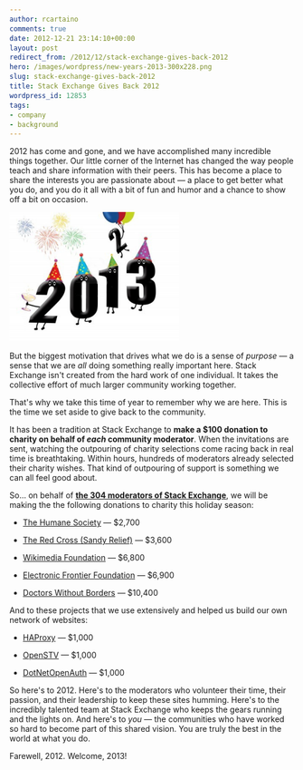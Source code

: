 ```yaml
---
author: rcartaino
comments: true
date: 2012-12-21 23:14:10+00:00
layout: post
redirect_from: /2012/12/stack-exchange-gives-back-2012
hero: /images/wordpress/new-years-2013-300x228.png
slug: stack-exchange-gives-back-2012
title: Stack Exchange Gives Back 2012
wordpress_id: 12853
tags:
- company
- background
---
```


2012 has come and gone, and we have accomplished many incredible things together. Our little corner of the Internet has changed the way people teach and share information with their peers. This has become a place to share the interests you are passionate about — a place to get better what you do, and you do it all with a bit of fun and humor and a chance to show off a bit on occasion.


![](/images/wordpress/new-years-2013-300x228.png)


But the biggest motivation that drives what we do is a sense of _purpose_ — a sense that we are _all_ doing something really important here. Stack Exchange isn't created from the hard work of one individual. It takes the collective effort of much larger community working together.

That's why we take this time of year to remember why we are here. This is the time we set aside to give back to the community.

It has been a tradition at Stack Exchange to **make a $100 donation to charity on behalf of _each_ community moderator**. When the invitations are sent, watching the outpouring of charity selections come racing back in real time is breathtaking. Within hours, hundreds of moderators already selected their charity wishes. That kind of outpouring of support is something we can all feel good about.

So... on behalf of [**the 304 moderators of Stack Exchange**](http://stackexchange.com/about/moderators?by=users), we will be making the the following donations to charity this holiday season:



	
  * [The Humane Society](http://www.humanesociety.org/) — $2,700

	
  * [The Red Cross (Sandy Relief)](http://www.redcross.org/hurricane-sandy) — $3,600

	
  * [Wikimedia Foundation](http://wikimediafoundation.org) — $6,800

	
  * [Electronic Frontier Foundation](https://www.eff.org/) — $6,900

	
  * [Doctors Without Borders](http://www.doctorswithoutborders.org/) — $10,400


And to these projects that we use extensively and helped us build our own network of websites:

	
  * [HAProxy](http://haproxy.1wt.eu/) — $1,000

	
  * [OpenSTV](http://www.openstv.org/) — $1,000

	
  * [DotNetOpenAuth](http://www.dotnetopenauth.net/) — $1,000


So here's to 2012. Here's to the moderators who volunteer their time, their passion, and their leadership to keep these sites humming. Here's to the incredibly talented team at Stack Exchange who keeps the gears running and the lights on. And here's to _you_ — the communities who have worked so hard to become part of this shared vision. You are truly the best in the world at what you do.

Farewell, 2012. Welcome, 2013!
